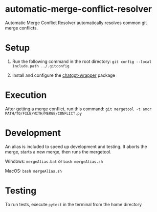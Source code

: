 # automatic-merge-conflict-resolver
Automatic Merge Conflict Resolver automatically resolves common git merge conflicts.

# Setup
1. Run the following command in the root directory:
```git config --local include.path ../.gitconfig```

2. Install and configure the [chatgpt-wrapper](https://github.com/mmabrouk/chatgpt-wrapper) package

# Execution
After getting a merge conflict, run this command:
```git mergetool -t amcr PATH/TO/FILE/WITH/MERGE/CONFLICT.py```

# Development
An alias is included to speed up development and testing. It aborts the merge, starts a new merge, then runs the mergetool.

Windows: ```mergeAlias.bat``` or ```bash mergeAlias.sh```

MacOS: ```bash mergeAlias.sh```

# Testing
To run tests, execute ```pytest``` in the terminal from the home directory